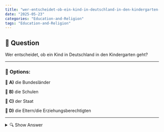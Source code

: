 ```yaml
---
title: "wer-entscheidet-ob-ein-kind-in-deutschland-in-den-kindergarten-geht"
date: "2025-05-23"
categories: "Education-and-Religion"
tags: "Education-and-Religion"
---
```


## 📌 **Question**

Wer entscheidet, ob ein Kind in Deutschland in den Kindergarten geht?



---

### 📝 **Options:**

🔘 **A)** die Bundesländer

🔘 **B)** die Schulen

🔘 **C)** der Staat

🔘 **D)** die Eltern/die Erziehungsberechtigten

---

<details>
  <summary>🔍 Show Answer</summary>

  <p>
💡  <b>Correct Answer:</b>  d
  </p>
  <p>
    📖<b>Explanation:</b>
    In Deutschland ist der Kindergartenbesuch keine gesetzliche Pflicht, sondern eine freiwillige Entscheidung. Eltern oder Erziehungsberechtigte haben das Recht, für ihre Kinder zu entscheiden, ob sie in den Kindergarten gehen sollen. Die Bundesländer können bestimmte Bildungsrichtlinien vorgeben, aber die letztendliche Entscheidung liegt bei den Eltern. Der Staat und die Schulen haben hier in der Regel keinen Einfluss, da es sich um eine familieninterne Entscheidung handelt. Diese Frage thematisiert die Rolle der Eltern in der frühkindlichen Bildung.
  </p>
</details>
